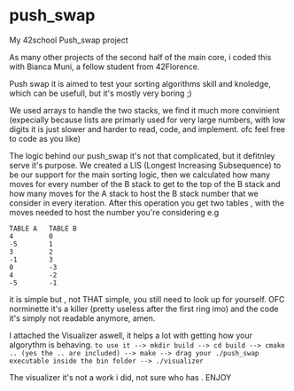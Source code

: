 # push_swap
My 42school Push_swap project

As many other projects of the second half of the main core, i coded this with Bianca Muni, a fellow student from 42Florence.

Push swap it is aimed to test your sorting algorithms skill and knoledge, which can be usefull, but it's mostly very boring ;)

We used arrays to handle the two stacks, we find it much more convinient (expecially because lists are primarly used for very large numbers, with low digits it is just slower and harder to read, code,
and implement. ofc feel free to code as you like)

The logic behind our push_swap it's not that complicated, but it defitnley serve it's purpose. 
We created a LIS (Longest Increasing Subsequence) to be our support for the main sorting logic, then we calculated how many moves for every number of the B stack to get to the top of the B stack
and how many moves for the A stack to host the B stack number that we consider in every iteration. 
After this operation you get two tables , with the moves needed to host the number you're considering
e.g
```
TABLE A   TABLE B
4         0
-5        1
3         2
-1        3
0         -3
4         -2
-5        -1
```
it is simple but , not THAT simple, you still need to look up for yourself. OFC norminette it's a killer (pretty useless after the first ring imo) and the code it's simply
not readable anymore, amen.

I attached the Visualizer aswell, it helps a lot with getting how your algorythm is behaving.
```to use it --> mkdir build --> cd build --> cmake .. (yes the .. are included) --> make --> drag your ./push_swap executable inside the bin folder --> ./visualizer```

The visualizer it's not a work i did, not sure who has . 
ENJOY
